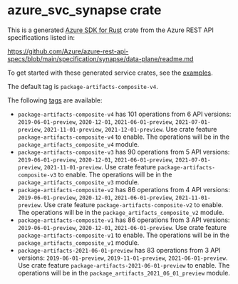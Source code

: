 # azure_svc_synapse crate

This is a generated [Azure SDK for Rust](https://github.com/Azure/azure-sdk-for-rust) crate from the Azure REST API specifications listed in:

https://github.com/Azure/azure-rest-api-specs/blob/main/specification/synapse/data-plane/readme.md

To get started with these generated service crates, see the [examples](https://github.com/Azure/azure-sdk-for-rust/blob/main/services/README.md#examples).

The default tag is `package-artifacts-composite-v4`.

The following [tags](https://github.com/Azure/azure-sdk-for-rust/blob/main/services/tags.md) are available:

- `package-artifacts-composite-v4` has 101 operations from 6 API versions: `2019-06-01-preview`, `2020-12-01`, `2021-06-01-preview`, `2021-07-01-preview`, `2021-11-01-preview`, `2021-12-01-preview`. Use crate feature `package-artifacts-composite-v4` to enable. The operations will be in the `package_artifacts_composite_v4` module.
- `package-artifacts-composite-v3` has 90 operations from 5 API versions: `2019-06-01-preview`, `2020-12-01`, `2021-06-01-preview`, `2021-07-01-preview`, `2021-11-01-preview`. Use crate feature `package-artifacts-composite-v3` to enable. The operations will be in the `package_artifacts_composite_v3` module.
- `package-artifacts-composite-v2` has 86 operations from 4 API versions: `2019-06-01-preview`, `2020-12-01`, `2021-06-01-preview`, `2021-11-01-preview`. Use crate feature `package-artifacts-composite-v2` to enable. The operations will be in the `package_artifacts_composite_v2` module.
- `package-artifacts-composite-v1` has 86 operations from 3 API versions: `2019-06-01-preview`, `2020-12-01`, `2021-06-01-preview`. Use crate feature `package-artifacts-composite-v1` to enable. The operations will be in the `package_artifacts_composite_v1` module.
- `package-artifacts-2021-06-01-preview` has 83 operations from 3 API versions: `2019-06-01-preview`, `2019-11-01-preview`, `2021-06-01-preview`. Use crate feature `package-artifacts-2021-06-01-preview` to enable. The operations will be in the `package_artifacts_2021_06_01_preview` module.